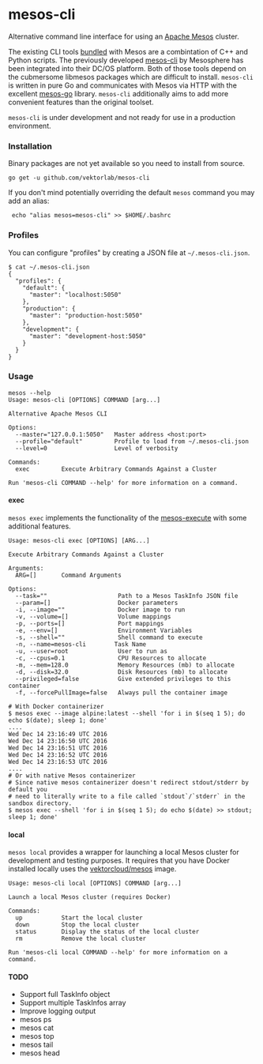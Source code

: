# mesos-cli

Alternative command line interface for using an [Apache Mesos]("http://mesos.apache.com") cluster.

The existing CLI tools [bundled]("https://github.com/apache/mesos/tree/master/src/cli") with Mesos are a combintation
of C++ and Python scripts. The previously developed [mesos-cli]("https://github.com/mesosphere/mesos-cli") by Mesosphere has been integrated into their DC/OS platform. Both of those tools depend on the cubmersome libmesos packages which are difficult to install. `mesos-cli` is written in pure Go and communicates with Mesos via HTTP with the excellent [mesos-go]("https://github.com/mesos/mesos-go") library. `mesos-cli` additionally aims to add more convenient features than the original toolset.

`mesos-cli` is under development and not ready for use in a production environment.

### Installation 

Binary packages are not yet available so you need to install from source.

    go get -u github.com/vektorlab/mesos-cli
    
 If you don't mind potentially overriding the default `mesos` command you may add an alias:
 
     echo "alias mesos=mesos-cli" >> $HOME/.bashrc
     
### Profiles
You can configure "profiles" by creating a JSON file at `~/.mesos-cli.json`.

    $ cat ~/.mesos-cli.json
    {
      "profiles": {
        "default": {
          "master": "localhost:5050"
        },
        "production": {
          "master": "production-host:5050"
        },
        "development": {
          "master": "development-host:5050"
        }
      }
    }
    
### Usage

    mesos --help
    Usage: mesos-cli [OPTIONS] COMMAND [arg...]

    Alternative Apache Mesos CLI

    Options:
      --master="127.0.0.1:5050"   Master address <host:port>
      --profile="default"         Profile to load from ~/.mesos-cli.json
      --level=0                   Level of verbosity

    Commands:
      exec         Execute Arbitrary Commands Against a Cluster

    Run 'mesos-cli COMMAND --help' for more information on a command.
    
    
#### exec
`mesos exec` implements the functionality of the [mesos-execute](https://github.com/apache/mesos/blob/master/src/cli/execute.cpp)
with some additional features.

    Usage: mesos-cli exec [OPTIONS] [ARG...]

    Execute Arbitrary Commands Against a Cluster

    Arguments:
      ARG=[]       Command Arguments

    Options:
      --task=""                    Path to a Mesos TaskInfo JSON file
      --param=[]                   Docker parameters
      -i, --image=""               Docker image to run
      -v, --volume=[]              Volume mappings
      -p, --ports=[]               Port mappings
      -e, --env=[]                 Environment Variables
      -s, --shell=""               Shell command to execute
      -n, --name=mesos-cli        Task Name
      -u, --user=root              User to run as
      -c, --cpus=0.1               CPU Resources to allocate
      -m, --mem=128.0              Memory Resources (mb) to allocate
      -d, --disk=32.0              Disk Resources (mb) to allocate
      --privileged=false           Give extended privileges to this container
      -f, --forcePullImage=false   Always pull the container image

    # With Docker containerizer
    $ mesos exec --image alpine:latest --shell 'for i in $(seq 1 5); do echo $(date); sleep 1; done'
    ....
    Wed Dec 14 23:16:49 UTC 2016
    Wed Dec 14 23:16:50 UTC 2016
    Wed Dec 14 23:16:51 UTC 2016
    Wed Dec 14 23:16:52 UTC 2016
    Wed Dec 14 23:16:53 UTC 2016
    ....
    # Or with native Mesos containerizer
    # Since native mesos containerizer doesn't redirect stdout/stderr by default you 
    # need to literally write to a file called `stdout`/`stderr` in the sandbox directory.
    $ mesos exec --shell 'for i in $(seq 1 5); do echo $(date) >> stdout; sleep 1; done'
    
#### local

`mesos local` provides a wrapper for launching a local Mesos cluster for development and testing purposes. It requires that you have Docker installed locally uses the [vektorcloud/mesos]("https://github.com/vektorcloud/mesos") image.

    Usage: mesos-cli local [OPTIONS] COMMAND [arg...]

    Launch a local Mesos cluster (requires Docker)

    Commands:
      up           Start the local cluster
      down         Stop the local cluster
      status       Display the status of the local cluster
      rm           Remove the local cluster

    Run 'mesos-cli local COMMAND --help' for more information on a command.


#### TODO

  * Support full TaskInfo object
  * Support multiple TaskInfos array
  * Improve logging output
  * mesos ps
  * mesos cat
  * mesos top
  * mesos tail
  * mesos head

